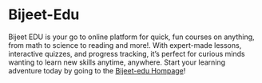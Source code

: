 # Bijeet-Edu
Bijeet EDU is your go to online platform for quick, fun courses on anything, from math to science to reading and more!. With expert-made lessons, interactive quizzes, and progress tracking, it’s perfect for curious minds wanting to learn new skills anytime, anywhere. Start your learning adventure today by going to the [Bijeet-edu Hompage](https://bijeet-edu.github.io)!

